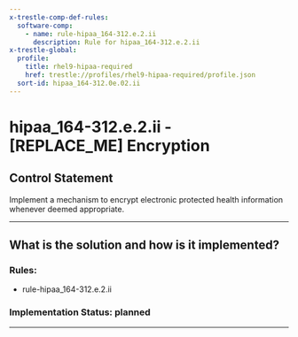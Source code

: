 ```yaml
---
x-trestle-comp-def-rules:
  software-comp:
    - name: rule-hipaa_164-312.e.2.ii
      description: Rule for hipaa_164-312.e.2.ii
x-trestle-global:
  profile:
    title: rhel9-hipaa-required
    href: trestle://profiles/rhel9-hipaa-required/profile.json
  sort-id: hipaa_164-312.0e.02.ii
---
```


# hipaa_164-312.e.2.ii - \[REPLACE_ME\] Encryption

## Control Statement

Implement a mechanism to encrypt electronic protected health information whenever deemed appropriate.

______________________________________________________________________

## What is the solution and how is it implemented?

<!-- For implementation status enter one of: implemented, partial, planned, alternative, not-applicable -->

<!-- Note that the list of rules under ### Rules: is read-only and changes will not be captured after assembly to JSON -->

<!-- Add control implementation description here for control: hipaa_164-312.e.2.ii -->

### Rules:

  - rule-hipaa_164-312.e.2.ii

### Implementation Status: planned

______________________________________________________________________
